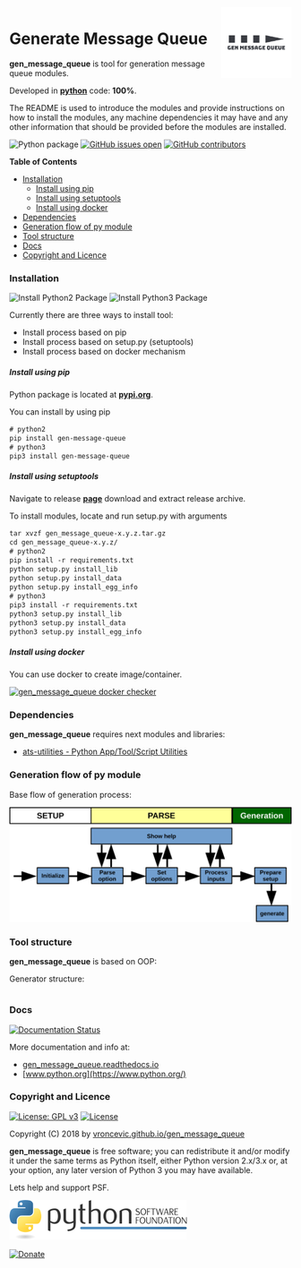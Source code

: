<img align="right" src="https://raw.githubusercontent.com/vroncevic/gen_message_queue/dev/docs/gen_message_queue_logo.png" width="25%">

# Generate Message Queue

**gen_message_queue** is tool for generation message queue modules.

Developed in **[python](https://www.python.org/)** code: **100%**.

The README is used to introduce the modules and provide instructions on
how to install the modules, any machine dependencies it may have and any
other information that should be provided before the modules are installed.

![Python package](https://github.com/vroncevic/gen_message_queue/workflows/Python%20package%20gen_message_queue/badge.svg?branch=master) [![GitHub issues open](https://img.shields.io/github/issues/vroncevic/gen_message_queue.svg)](https://github.com/vroncevic/gen_message_queue/issues) [![GitHub contributors](https://img.shields.io/github/contributors/vroncevic/gen_message_queue.svg)](https://github.com/vroncevic/gen_message_queue/graphs/contributors)

<!-- START doctoc generated TOC please keep comment here to allow auto update -->
<!-- DON'T EDIT THIS SECTION, INSTEAD RE-RUN doctoc TO UPDATE -->
**Table of Contents**

- [Installation](#installation)
    - [Install using pip](#install-using-pip)
    - [Install using setuptools](#install-using-setuptools)
    - [Install using docker](#install-using-docker)
- [Dependencies](#dependencies)
- [Generation flow of py module](#generation-flow-of-py-module)
- [Tool structure](#tool-structure)
- [Docs](#docs)
- [Copyright and Licence](#copyright-and-licence)

<!-- END doctoc generated TOC please keep comment here to allow auto update -->

### Installation

![Install Python2 Package](https://github.com/vroncevic/gen_message_queue/workflows/Install%20Python2%20Package%20gen_message_queue/badge.svg?branch=master) ![Install Python3 Package](https://github.com/vroncevic/gen_message_queue/workflows/Install%20Python3%20Package%20gen_message_queue/badge.svg?branch=master)

Currently there are three ways to install tool:
* Install process based on pip
* Install process based on setup.py (setuptools)
* Install process based on docker mechanism

##### Install using pip

Python package is located at **[pypi.org](https://pypi.org/project/gen-message-queue/)**.

You can install by using pip
```
# python2
pip install gen-message-queue
# python3
pip3 install gen-message-queue
```

##### Install using setuptools

Navigate to release **[page](https://github.com/vroncevic/gen_message_queue/releases/)** download and extract release archive.

To install modules, locate and run setup.py with arguments
```
tar xvzf gen_message_queue-x.y.z.tar.gz
cd gen_message_queue-x.y.z/
# python2
pip install -r requirements.txt
python setup.py install_lib
python setup.py install_data
python setup.py install_egg_info
# python3
pip3 install -r requirements.txt
python3 setup.py install_lib
python3 setup.py install_data
python3 setup.py install_egg_info
```

##### Install using docker

You can use docker to create image/container.

[![gen_message_queue docker checker](https://github.com/vroncevic/gen_message_queue/workflows/gen_message_queue%20docker%20checker/badge.svg)](https://github.com/vroncevic/gen_message_queue/actions?query=workflow%3A%22gen_message_queue+docker+checker%22)

### Dependencies

**gen_message_queue** requires next modules and libraries:

* [ats-utilities - Python App/Tool/Script Utilities](https://vroncevic.github.io/ats_utilities)

### Generation flow of py module

Base flow of generation process:

![alt tag](https://raw.githubusercontent.com/vroncevic/gen_message_queue/dev/docs/gen_message_queue_flow.png)

### Tool structure

**gen_message_queue** is based on OOP:

Generator structure:

```

```

### Docs

[![Documentation Status](https://readthedocs.org/projects/gen_message_queue/badge/?version=latest)](https://gen_message_queue.readthedocs.io/projects/gen_message_queue/en/latest/?badge=latest)

More documentation and info at:
* [gen_message_queue.readthedocs.io](https://gen_message_queue.readthedocs.io/en/latest/)
* [www.python.org](https://www.python.org/)

### Copyright and Licence

[![License: GPL v3](https://img.shields.io/badge/License-GPLv3-blue.svg)](https://www.gnu.org/licenses/gpl-3.0) [![License](https://img.shields.io/badge/License-Apache%202.0-blue.svg)](https://opensource.org/licenses/Apache-2.0)

Copyright (C) 2018 by [vroncevic.github.io/gen_message_queue](https://vroncevic.github.io/gen_message_queue)

**gen_message_queue** is free software; you can redistribute it and/or modify
it under the same terms as Python itself, either Python version 2.x/3.x or,
at your option, any later version of Python 3 you may have available.

Lets help and support PSF.

[![Python Software Foundation](https://raw.githubusercontent.com/vroncevic/gen_message_queue/dev/docs/psf-logo-alpha.png)](https://www.python.org/psf/)

[![Donate](https://www.paypalobjects.com/en_US/i/btn/btn_donateCC_LG.gif)](https://psfmember.org/index.php?q=civicrm/contribute/transact&reset=1&id=2)
